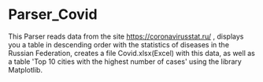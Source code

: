 # Parser_Covid
This Parser reads data from the site https://coronavirusstat.ru/ , displays you a table in descending order with the statistics of diseases in the Russian Federation, creates a file Covid.xlsx(Excel) with this data, as well as a table 'Top 10 cities with the highest number of cases' using the library Matplotlib.          
